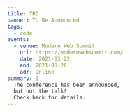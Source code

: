 ```yaml
---
title: TBD
banner: To Be Announced
tags:
  - code
events:
  - venue: Modern Web Summit
    url: https://modernwebsummit.com/
    date: 2021-03-22
    end: 2021-03-26
    adr: Online
summary: |
  The conference has been announced,
  but not the talk!
  Check back for details.
---
```

